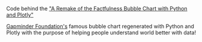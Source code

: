 Code behind the ["A Remake of the Factfulness Bubble Chart with Python and Plotly"](https://towardsdatascience.com/a-remake-of-the-factfulness-bubble-chart-with-python-and-plotly-cd40ff7b3011?source=friends_link&sk=676e1601e134dc33a8b35d325ec6b3bb)

[Gapminder Foundation's](https://www.gapminder.org/) famous bubble chart regenerated with Python and Plotly with the purpose of helping people understand world better with data!
